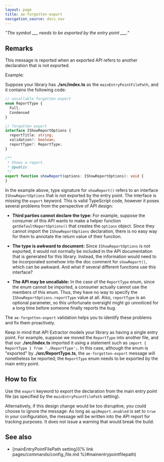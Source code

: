 ```yaml
---
layout: page
title: ae-forgotten-export
navigation_source: docs_nav
---
```


*"The symbol ___ needs to be exported by the entry point ___."*

## Remarks

This message is reported when an exported API refers to another declaration that is not exported.

Example:

Suppose your library has  **./src/index.ts** as the `mainEntryPointFilePath`, and it contains the following code:

```ts
// uncallable forgotten export
enum ReportType {
  Full,
  Condensed
}

// forgotten export
interface IShowReportOptions {
  reportTitle: string;
  validation?: boolean;
  reportType?: ReportType;
}

/**
 * Shows a report.
 * @public
 */
export function showReport(options: IShowReportOptions): void {
}
```

In the example above, type signature for `showReport()` refers to an interface `IShowReportOptions` that is not
exported by the entry point.  The interface is missing the `export` keyword.  This is valid TypeScript code,
however it poses several problems from the perspective of API design:

- **Third parties cannot declare the type:**  For example, suppose the consumer of this API wants to make a helper
  function `getDefaultReportOptions()` that creates the `options` object.  Since they cannot import the
  `IShowReportOptions` declaration, there is no easy way for them to annotate the return value of their function.

- **The type is awkward to document:**  Since `IShowReportOptions` is not exported, it would not normally be included
  in the API documentation that is generated for this library.  Instead, the information would need to be incorporated
  somehow into the doc comment for `showReport()`, which can be awkward.  And what if several different functions
  use this interface?

- **The API may be uncallable:**  In the case of the `ReportType` enum, since the enum cannot be imported, a consumer
  actually cannot use the members of this enum.  Thus, they have no way to specify the
  `IShowReportOptions.reportType` value at all.  Also, `reportType` is an optional parameter, so this unfortunate
  oversight might go unnoticed for a long time before someone finally reports the bug.

The `ae-forgotten-export` validation helps you to identify these problems and fix them proactively.

Keep in mind that API Extractor models your library as having a single entry point.  For example, suppose we moved
the `ReportType` into another file, and that our **./src/index.ts** imported it using a statement such as
`import { ReportType } from './ReportType';`.  In this case, although the enum is "exported" by
**./src/ReportType.ts**, the `ae-forgotten-export` message will nonetheless be reported; the `ReportType` enum needs
to be exported by the main entry point.


## How to fix

Use the `export` keyword to export the declaration from the main entry point file (as specified by
the `mainEntryPointFilePath` setting).

Alternatively, if this design change would be too disruptive, you could choose to ignore the message:
As long as `apiReport.enabled` is set to `true` in your configuration, the message will be written into
the API report for tracking purposes.  It does not issue a warning that would break the build.

## See also

- [mainEntryPointFilePath setting]({% link pages/commands/config_file.md %}#mainentrypointfilepath)
